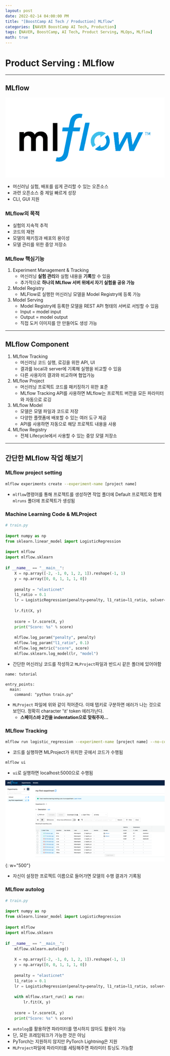 ```yaml
---
layout: post
date: 2022-02-14 04:00:00 PM
title: "[BoostCamp AI Tech / Production] MLflow"
categories: [NAVER BoostCamp AI Tech, Production]
tags: [NAVER, BoostCamp, AI Tech, Product Serving, MLOps, MLflow]
math: true
---
```

# Product Serving : MLflow

---

## MLflow

![](/image/boostcamp/prod_serve/MLFlow-logo_white.png)

- 머신러닝 실험, 배포를 쉽게 관리할 수 있는 오픈소스
- 과련 오픈소스 중 제일 빠르게 성장
- CLI, GUI 지원

### MLflow의 목적

- 실험의 지속적 추적
- 코드의 재현
- 모델의 패키징과 배포의 용이성
- 모델 관리를 위한 중앙 저장소

### MLflow 핵심기능

1. Experiment Management & Tracking
   - 머신러닝 **실험 관리**와 실험 내용을 **기록**할 수 있음
   - 추가적으로 **하나의 MLflow 서버 위에서 자기 실험을 공유 가능**
2. Model Registry
   - MLFlow로 실행한 머신러닝 모델을 Model Registry에 등록 가능
3. Model Serving
   - Model Registry에 등록한 모델을 REST API 형태의 서버로 서빙할 수 있음
   - Input = model input
   - Output = model output
   - 직접 도커 이미지를 안 만들어도 생성 가능

---

## MLflow Component

1. MLflow Tracking
   - 머신러닝 코드 실행, 로깅을 위한 API, UI
   - 결과를 local과 server에 기록해 실행을 비교할 수 있음
   - 다른 사용자의 결과와 비교하며 협업가능
2. MLflow Project
   - 머신러닝 프로젝트 코드를 패키징하기 위한 표준
   - MLflow Tracking API를 사용하면 MLflow는 프로젝트 버전을 모든 파라미터와 자동으로 로깅
3. MLflow Model
   - 모델은 모델 파일과 코드로 저장
   - 다양한 플랫폼에 배포할 수 있는 여러 도구 제공
   - API를 사용하면 자동으로 해당 프로젝트 내용을 사용
4. MLflow Registry
   - 전체 Lifecycle에서 사용할 수 있는 중앙 모델 저장소

---

## 간단한 MLflow 작업 해보기

### MLflow project setting

```bash
mlflow experiments create --experiment-name [project name]
```

- `mlflow`명령어를 통해 프로젝트를 생성하면 작업 폴더에 Default 프로젝트와 함께 `mlruns` 폴더에 프로젝트가 생성됨

### Machine Learning Code & MLProject

```python
# train.py

import numpy as np
from sklearn.linear_model import LogisticRegression

import mlflow
import mlflow.sklearn

if __name__ == "__main__":
	X = np.array([-2, -1, 0, 1, 2, 1]).reshape(-1, 1)
	y = np.array([0, 0, 1, 1, 1, 0])

	penalty = "elasticnet"
	l1_ratio = 0.1
	lr = LogisticRegression(penalty=penalty, l1_ratio=l1_ratio, solver="saga")

	lr.fit(X, y)

	score = lr.score(X, y)
	print("Score: %s" % score)

	mlflow.log_param("penalty", penalty)
	mlflow.log_param("l1_ratio", 0.1)
	mlflow.log_metric("score", score)
	mlflow.sklearn.log_model(lr, "model")
```

- 간단한 머신러닝 코드를 작성하고 `MLProject`파일과 반드시 같은 폴더에 있어야함

```
name: tutorial

entry_points:
  main:
    command: "python train.py"
```

- `MLProject` 파일에 위와 같이 적어준다. 이때 탭키로 구분하면 에러가 나는 것으로 보인다. 정확히 character '\t' token 에러가난다.
  - **스페이스바 2칸을 indentation으로 맞춰주자...**

### MLflow Tracking

```bash
mlflow run logistic_regression --experiment-name [project name] --no-conda
```

- 코드를 실행하면 MLProject가 위치한 곳에서 코드가 수행됨
  
```bash
mlflow ui
```

- `ui`로 실행하면 localhost:5000으로 수행됨

![](/image/boostcamp/prod_serve/mlflow1.png){: w="500"}

- 자신이 설정한 프로젝트 이름으로 들어가면 모델의 수행 결과가 기록됨


### MLflow autolog

```python
# train.py

import numpy as np
from sklearn.linear_model import LogisticRegression

import mlflow
import mlflow.sklearn

if __name__ == "__main__":
	mlflow.sklearn.autolog()

	X = np.array([-2, -1, 0, 1, 2, 1]).reshape(-1, 1)
	y = np.array([0, 0, 1, 1, 1, 0])

	penalty = "elasticnet"
	l1_ratio = 0.1
	lr = LogisticRegression(penalty=penalty, l1_ratio=l1_ratio, solver="saga")

	with mlflow.start_run() as run:
		lr.fit(X, y)
     
	score = lr.score(X, y)
	print("Score: %s" % score)
```

- `autolog`를 활용하면 파라미터를 명시하지 않아도 활용이 가능
- 단, 모든 프레임워크가 가능한 것은 아님
- PyTorch는 지원하지 않지만 PyTorch Lightning은 지원
- `MLProject`파일에 파라미터를 세팅해주면 파라미터 튜닝도 가능함